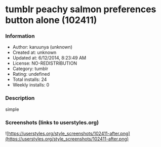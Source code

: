 # tumblr peachy salmon preferences button alone (102411)

### Information
- Author: karuunya (unknown)
- Created at: unknown
- Updated at: 6/12/2014, 8:23:49 AM
- License: NO-REDISTRIBUTION
- Category: tumblr
- Rating: undefined
- Total installs: 24
- Weekly installs: 0


### Description
simple


### Screenshots (links to userstyles.org)
![https://userstyles.org/style_screenshots/102411-after.png](https://userstyles.org/style_screenshots/102411-after.png)


